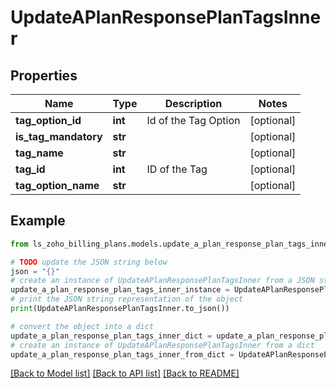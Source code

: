 # UpdateAPlanResponsePlanTagsInner


## Properties

Name | Type | Description | Notes
------------ | ------------- | ------------- | -------------
**tag_option_id** | **int** | Id of the Tag Option | [optional] 
**is_tag_mandatory** | **str** |  | [optional] 
**tag_name** | **str** |  | [optional] 
**tag_id** | **int** | ID of the Tag | [optional] 
**tag_option_name** | **str** |  | [optional] 

## Example

```python
from ls_zoho_billing_plans.models.update_a_plan_response_plan_tags_inner import UpdateAPlanResponsePlanTagsInner

# TODO update the JSON string below
json = "{}"
# create an instance of UpdateAPlanResponsePlanTagsInner from a JSON string
update_a_plan_response_plan_tags_inner_instance = UpdateAPlanResponsePlanTagsInner.from_json(json)
# print the JSON string representation of the object
print(UpdateAPlanResponsePlanTagsInner.to_json())

# convert the object into a dict
update_a_plan_response_plan_tags_inner_dict = update_a_plan_response_plan_tags_inner_instance.to_dict()
# create an instance of UpdateAPlanResponsePlanTagsInner from a dict
update_a_plan_response_plan_tags_inner_from_dict = UpdateAPlanResponsePlanTagsInner.from_dict(update_a_plan_response_plan_tags_inner_dict)
```
[[Back to Model list]](../README.md#documentation-for-models) [[Back to API list]](../README.md#documentation-for-api-endpoints) [[Back to README]](../README.md)


